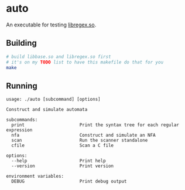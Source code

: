# auto

An executable for testing [libregex.so](../../libs/regex/).

## Building

```bash
# build libbase.so and libregex.so first
# it's on my TODO list to have this makefile do that for you
make 
```

## Running

```
usage: ./auto [subcommand] [options]

Construct and simulate automata

subcommands:
  print                     Print the syntax tree for each regular expression
  nfa                       Construct and simulate an NFA
  scan                      Run the scanner standalone
  cfile                     Scan a C file

options:
  --help                    Print help
  --version                 Print version

environment variables:
  DEBUG                     Print debug output
```
